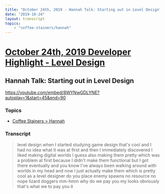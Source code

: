 ```yaml
---
title: "October 24th, 2019 - Hannah Talk: Starting out in Level Design"
date: "2019-10-24"
layout: transcript
topics: 
    - "coffee-stainers/hannah"
---
```

# [October 24th, 2019 Developer Highlight - Level Design](../2019-10-24.md)
## Hannah Talk: Starting out in Level Design
https://youtube.com/embed/8WYNwGDLYNE?autoplay=1&start=45&end=90
### Topics
* [Coffee Stainers > Hannah](../topics/coffee-stainers/hannah.md)

### Transcript

> level design when I started studying
> game design that's cool and I had no
> idea what it was at first and then I
> immediately discovered I liked making
> digital worlds I guess also making them
> pretty which was a problem at first
> because I didn't make them functional
> but I got there eventually and you know
> I've always been walking around with
> worlds in my head and now I just
> actually make them which is pretty cool
> as a level designer do you place enemy
> spawns no resource no nope lizard
> doggers mm-hmm why do we pay you my
> looks
> obviously that's what we to pay you it
